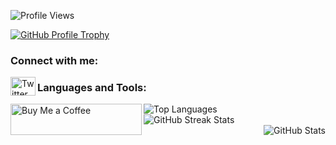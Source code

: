 <!-- Profile Views Counter -->
<p align="left">
    <img src="https://komarev.com/ghpvc/?username=voidsshadows&label=Profile%20views&color=0e75b6&style=flat" alt="Profile Views" />
</p>

<!-- GitHub Profile Trophy -->
<p align="left">
    <a href="https://github.com/ryo-ma/github-profile-trophy">
        <img src="https://github-profile-trophy.vercel.app/?username=voidsshadows" alt="GitHub Profile Trophy" />
    </a>
</p>

<!-- Connect with Me -->
<h3 align="left">Connect with me:</h3>
<p align="left">
    <a href="https://twitter.com/thevoidsshadows" target="blank">
        <img align="left" src="https://raw.githubusercontent.com/rahuldkjain/github-profile-readme-generator/master/src/images/icons/Social/twitter.svg" alt="Twitter" height="30" width="40" />
    </a>
</p>

<!-- Languages and Tools -->
<h3 align="left">Languages and Tools:</h3>
<p align="left">
    <!-- List your icons and links here -->
</p>

<!-- Support -->
<p align="left">
    <a href="https://www.buymeacoffee.com/voidsshadows">
        <img align="left" src="https://cdn.buymeacoffee.com/buttons/v2/default-yellow.png" height="50" width="210" alt="Buy Me a Coffee" />
    </a>
</p>

<!-- Top Languages and GitHub Streak Stats -->
<div align="left">
    <img src="https://github-readme-stats.vercel.app/api/top-langs?username=voidsshadows&show_icons=true&locale=en&layout=compact" alt="Top Languages" />
</div>
<div align="left">
    <img src="https://github-readme-streak-stats.herokuapp.com/?user=voidsshadows" alt="GitHub Streak Stats" />
</div>

<!-- GitHub Stats -->
<div align="right">
    <img src="https://github-readme-stats.vercel.app/api?username=voidsshadows&show_icons=true&locale=en" alt="GitHub Stats" />
</div>
